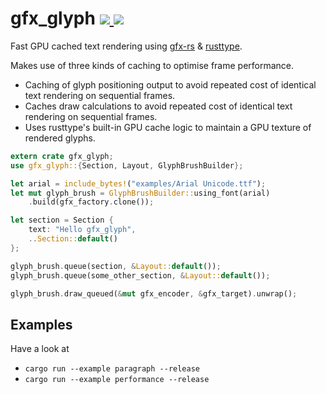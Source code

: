 gfx_glyph
<a href="https://crates.io/crates/gfx_glyph">
  <img src="http://img.shields.io/crates/v/gfx_glyph.svg">
</a>
<a href="https://docs.rs/gfx_glyph">
  <img src="https://docs.rs/gfx_glyph/badge.svg">
</a>
================

Fast GPU cached text rendering using [gfx-rs](https://github.com/gfx-rs/gfx) & [rusttype](https://github.com/dylanede/rusttype).

Makes use of three kinds of caching to optimise frame performance.

* Caching of glyph positioning output to avoid repeated cost of identical text
rendering on sequential frames.
* Caches draw calculations to avoid repeated cost of identical text rendering on
sequential frames.
* Uses rusttype's built-in GPU cache logic to maintain a GPU texture of rendered glyphs.

```rust
extern crate gfx_glyph;
use gfx_glyph::{Section, Layout, GlyphBrushBuilder};

let arial = include_bytes!("examples/Arial Unicode.ttf");
let mut glyph_brush = GlyphBrushBuilder::using_font(arial)
    .build(gfx_factory.clone());

let section = Section {
    text: "Hello gfx_glyph",
    ..Section::default()
};

glyph_brush.queue(section, &Layout::default());
glyph_brush.queue(some_other_section, &Layout::default());

glyph_brush.draw_queued(&mut gfx_encoder, &gfx_target).unwrap();
```

## Examples
Have a look at
* `cargo run --example paragraph --release`
* `cargo run --example performance --release`
